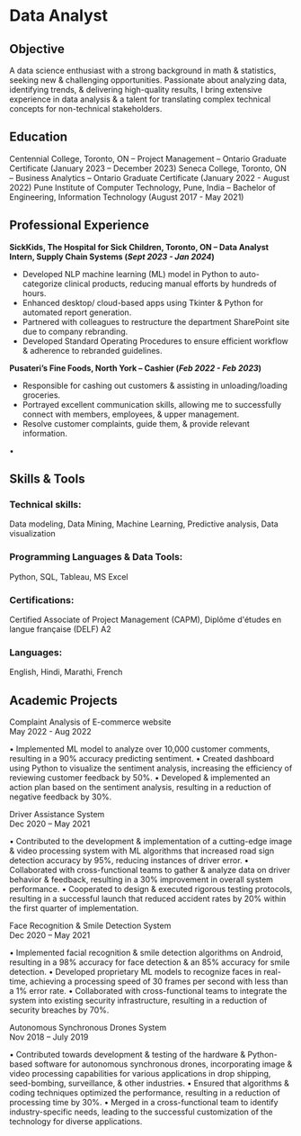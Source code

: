 # Data Analyst

## Objective
A data science enthusiast with a strong background in math & statistics, seeking new & challenging opportunities. Passionate about analyzing data, identifying trends, & delivering high-quality results, I bring extensive experience in data analysis & a talent for translating complex technical concepts for non-technical stakeholders.

## Education
Centennial College, Toronto, ON – Project Management – Ontario Graduate Certificate
(January 2023 – December 2023)
Seneca College, Toronto, ON – Business Analytics – Ontario Graduate Certificate
(January 2022 - August 2022)
Pune Institute of Computer Technology, Pune, India – Bachelor of Engineering, Information Technology
(August 2017 - May 2021)

## Professional Experience
**SickKids, The Hospital for Sick Children, Toronto, ON – Data Analyst Intern, Supply Chain Systems (_Sept 2023 - Jan 2024_)**
- Developed NLP machine learning (ML) model in Python to auto-categorize clinical products, reducing manual efforts by hundreds of hours.
-	Enhanced desktop/ cloud-based apps using Tkinter & Python for automated report generation.
-	Partnered with colleagues to restructure the department SharePoint site due to company rebranding.
-	Developed Standard Operating Procedures to ensure efficient workflow & adherence to rebranded guidelines.

**Pusateri’s Fine Foods, North York  – Cashier (_Feb 2022 - Feb 2023_)**
- Responsible for cashing out customers & assisting in unloading/loading groceries.
- Portrayed excellent communication skills, allowing me to successfully connect with members, employees, & upper management.
- Resolve customer complaints, guide them, & provide relevant information.



•	

## Skills & Tools
### Technical skills: 
Data modeling, Data Mining, Machine Learning, Predictive analysis, Data visualization
### Programming Languages & Data Tools: 
Python, SQL, Tableau, MS Excel
### Certifications: 
Certified Associate of Project Management (CAPM), Diplôme d'études en langue française (DELF) A2 
### Languages: 
English, Hindi, Marathi, French 

## Academic Projects
Complaint Analysis of E-commerce website 						
May 2022 - Aug 2022

•	Implemented ML model to analyze over 10,000 customer comments, resulting in a 90% accuracy predicting sentiment.
•	Created dashboard using Python to visualize the sentiment analysis, increasing the efficiency of reviewing customer feedback by 50%.
•	Developed & implemented an action plan based on the sentiment analysis, resulting in a reduction of negative feedback by 30%.

Driver Assistance System								
Dec 2020 – May 2021

•	Contributed to the development & implementation of a cutting-edge image & video processing system with ML algorithms that increased road sign detection accuracy by 95%, reducing instances of driver error.
•	Collaborated with cross-functional teams to gather & analyze data on driver behavior & feedback, resulting in a 30% improvement in overall system performance.
•	Cooperated to design & executed rigorous testing protocols, resulting in a successful launch that reduced accident rates by 20% within the first quarter of implementation.

Face Recognition & Smile Detection System						
Dec 2020 – May 2021

•	Implemented facial recognition & smile detection algorithms on Android, resulting in a 98% accuracy for face detection & an 85% accuracy for smile detection.
•	Developed proprietary ML models to recognize faces in real-time, achieving a processing speed of 30 frames per second with less than a 1% error rate.
•	Collaborated with cross-functional teams to integrate the system into existing security infrastructure, resulting in a reduction of security breaches by 70%.

Autonomous Synchronous Drones System						
Nov 2018 – July 2019

•	Contributed towards development & testing of the hardware & Python-based software for autonomous synchronous drones, incorporating image & video processing capabilities for various applications in drop shipping, seed-bombing, surveillance, & other industries.
•	Ensured that algorithms & coding techniques optimized the performance, resulting in a reduction of processing time by 30%. 
•	Merged in a cross-functional team to identify industry-specific needs, leading to the successful customization of the technology for diverse applications. 

